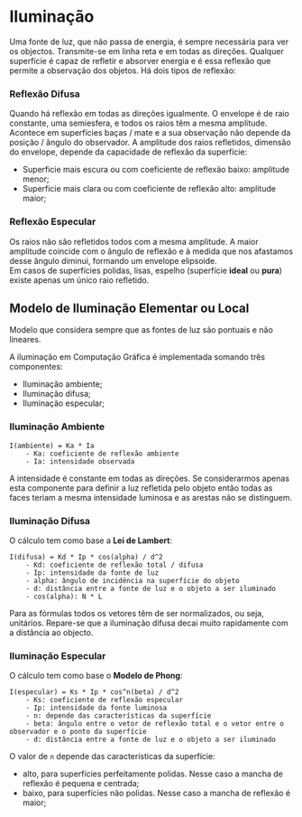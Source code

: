 # Iluminação

Uma fonte de luz, que não passa de energia, é sempre necessária para ver os objectos. Transmite-se em linha reta e em todas as direções. Qualquer superfície é capaz de refletir e absorver energia e é essa reflexão que permite a observação dos objetos. Há dois tipos de reflexão:

### Reflexão Difusa

Quando há reflexão em todas as direções igualmente. O envelope é de raio constante, uma semiesfera, e todos os raios têm a mesma amplitude. Acontece em superfícies baças / mate e a sua observação não depende da posição / ângulo do observador. A amplitude dos raios refletidos, dimensão do envelope, depende da capacidade de reflexão da superfície:
- Superficie mais escura ou com coeficiente de reflexão baixo: amplitude menor;
- Superficie mais clara ou com coeficiente de reflexão alto: amplitude maior;

### Reflexão Especular

Os raios não são refletidos todos com a mesma amplitude. A maior amplitude coincide com o ângulo de reflexão e à medida que nos afastamos desse ângulo diminui, formando um envelope elipsoide. <br>
Em casos de superfícies polidas, lisas, espelho (superfície **ideal** ou **pura**) existe apenas um único raio refletido. 

## Modelo de Iluminação Elementar ou Local

Modelo que considera sempre que as fontes de luz são pontuais e não lineares.

A iluminação em Computação Gráfica é implementada somando três componentes:
- Iluminação ambiente;
- Iluminação difusa;
- Iluminação especular;

### Iluminação Ambiente

```note
I(ambiente) = Ka * Ia
    - Ka: coeficiente de reflexão ambiente
    - Ia: intensidade observada
```

A intensidade é constante em todas as direções. Se considerarmos apenas esta componente para definir a luz refletida pelo objeto então todas as faces teriam a mesma intensidade luminosa e as arestas não se distinguem.

### Iluminação Difusa

O cálculo tem como base a **Lei de Lambert**:

```note
I(difusa) = Kd * Ip * cos(alpha) / d^2
    - Kd: coeficiente de reflexão total / difusa
    - Ip: intensidade da fonte de luz
    - alpha: ângulo de incidência na superfície do objeto
    - d: distância entre a fonte de luz e o objeto a ser iluminado
    - cos(alpha): N * L
```

Para as fórmulas todos os vetores têm de ser normalizados, ou seja, unitários. Repare-se que a iluminação difusa decai muito rapidamente com a distância ao objecto.

### Iluminação Especular

O cálculo tem como base o **Modelo de Phong**:

```note
I(especular) = Ks * Ip * cos^n(beta) / d^2
    - Ks: coeficiente de reflexão especular
    - Ip: intensidade da fonte luminosa
    - n: depende das características da superfície
    - beta: ângulo entre o vetor de reflexão total e o vetor entre o observador e o ponto da superfície
    - d: distância entre a fonte de luz e o objeto a ser iluminado
```

O valor de `n` depende das características da superfície:
- alto, para superfícies perfeitamente polidas. Nesse caso a mancha de reflexão é pequena e centrada;
- baixo, para superfícies não polidas. Nesse caso a mancha de reflexão é maior;